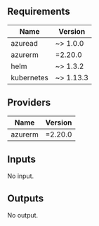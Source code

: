 ## Requirements

| Name | Version |
|------|---------|
| azuread | ~> 1.0.0 |
| azurerm | =2.20.0 |
| helm | ~> 1.3.2 |
| kubernetes | ~> 1.13.3 |

## Providers

| Name | Version |
|------|---------|
| azurerm | =2.20.0 |

## Inputs

No input.

## Outputs

No output.

